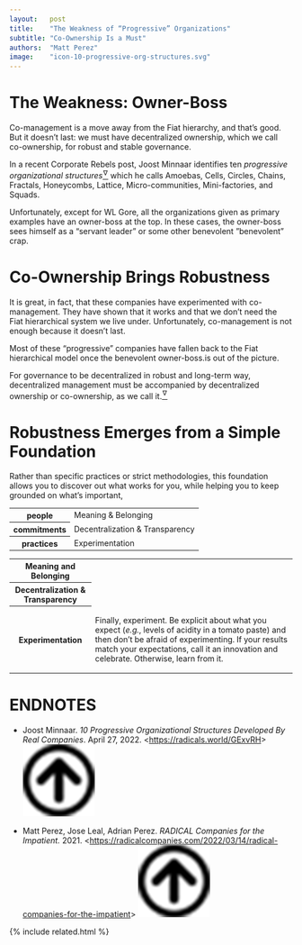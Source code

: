 ```yaml
---
layout:   post
title:    "The Weakness of “Progressive” Organizations"
subtitle: "Co-Ownership Is a Must"
authors:  "Matt Perez"
image:    "icon-10-progressive-org-structures.svg"
---
```


<div style="display:none;">
 <p>Co-management is a move away from the <span class="_paradigm">Fiat</span> hierarchy, and that&rsquo;s good. But it doesn&rsquo;t last: we must have decentralized ownership, which we call co-ownership, for robust and stable governance.</p>
</div>

<h1>The Weakness: Owner-Boss</h1>
 <p>Co-management is a move away from the <span class="_paradigm">Fiat</span> hierarchy, and that&rsquo;s good. But it doesn&rsquo;t last: we must have decentralized ownership, which we call co-ownership, for robust and stable governance.</p>
 <p>In a recent Corporate Rebels post, Joost Minnaar identifies ten <em>progressive organizational structures</em><a href="#en01"><sup id="bm01">&hairsp;&nabla;&hairsp;</sup></a> which he calls Amoebas, Cells, Circles, Chains, Fractals, Honeycombs, Lattice, Micro-communities, Mini-factories, and Squads.</p>
 <p>Unfortunately, except for WL Gore, all the organizations given as primary examples have an owner-boss at the top. In these cases, the owner-boss sees himself as a “servant leader” or some other benevolent &rdquo;benevolent&rdquo; crap.</p>

<h1>Co-Ownership Brings Robustness</h1>
 <p>It is great, in fact, that these companies have experimented with co-management. They have shown that it works and that we don&rsquo;t need the <span class="_paradigm">Fiat</span> hierarchical system we live under. Unfortunately, co-management is not enough because it doesn&rsquo;t last.</p>
 <p>Most of these &ldquo;progressive&rdquo; companies have fallen back to the <span class="_paradigm">Fiat</span> hierarchical model once the benevolent owner-boss.is out of the picture.</p>
 <p>For governance to be decentralized in robust and long-term way, decentralized management must be accompanied by decentralized ownership or co-ownership, as we call it.<a href="#en02"><sup id="bm02">&hairsp;&nabla;&hairsp;</sup></a></p>

<h1>Robustness Emerges from a Simple Foundation</h1>
 <p>Rather than specific practices or strict methodologies, this foundation allows you to discover out what works for you, while helping you to keep grounded on what&rsquo;s important,</p>
  <div class="_center">
   <table class="_h2table">
    <tr>
     <th>people</th>
     <td>Meaning & Belonging</td>
    </tr>
    <tr>
     <th>commitments</th>
     <td>Decentralization & Transparency</td>
    </tr>
    <tr>
     <th>practices</th>
     <td>Experimentation</td>
    </tr>
   </table>
  </div>
  <div class='_center'>
   <table class='_h2table'>
    <tr>
     <th>Meaning and Belonging</th>
     <td>
     </td>
      <p></p>
    </tr>
    <tr>
     <th>Decentralization & Transparency</th>
     <td>
      <p></p>
     </td>
    <tr>
     <th>Experimentation</th>
     <td>
      <p>Finally, experiment. Be explicit about what you expect (<em>e.g.</em>, levels of acidity in a tomato paste) and then don&rsquo;t be afraid of experimenting. If your results match your expectations, call it an innovation and celebrate. Otherwise, learn from it.</p>
     </td>
    </tr>
   </table>
  </div> 

<h1 class="_section">ENDNOTES</h1>
 <ul>
  <li id="en01">
   <p class="_list-item">
    Joost Minnaar.
    <em>10 Progressive Organizational Structures Developed By Real Companies</em>.
    April 27, 2022.
    &lt;<a href="https://radicals.world/GExvRH" target="_blank">https://radicals.world/GExvRH</a>&gt;
    <a class="_uparrow" href="#bm01"><img src="/assets/img/arrow-up-icon.png"></a>
   </p>
  </li>
  <li id="en02">
   <p class="_list-item">
    Matt Perez, Jose Leal, Adrian Perez.
    <em>RADICAL Companies for the Impatient.</em>
    2021.
    &lt;<a href="https://radicalcompanies.com/2022/03/14/radical-companies-for-the-impatient" target="_blank">https://radicalcompanies.com/2022/03/14/radical-companies-for-the-impatient</a>&gt;
    <a class="_uparrow" href="#bm02"><img src="/assets/img/arrow-up-icon.png"></a>
   </p>
  </li>
 </ul>

{% include related.html %}
